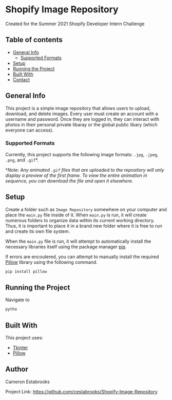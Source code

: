 # Shopify Image Repository
Created for the Summer 2021 Shopify Developer Intern Challenge

## Table of contents
* [General Info](#general-info)
	* [Supported Formats](#supported-formats)
* [Setup](#setup)
* [Running the Project](#running-the-project)
* [Built With](#built-with)
* [Contact](#contact)

## General Info
This project is a simple image repository that allows users to upload, download, and delete images. Every user must create an account with a username and password. Once they are logged in, they can interact with photos in their personal private libaray or the global public libary (which everyone can access).
### Supported Formats
Currently, this project supports the following image formats: `.jpg`, `.jpeg`, `.png`, and `.gif`*.

**Note: Any animated `.gif` files that are uploaded to the repository will only display a preview of the first frame. To view the entire animation in sequence, you can download the file and open it elsewhere.*
	
## Setup
Create a folder such as `Image Repository` somewhere on your computer and place the `main.py` file inside of it. When `main.py` is run, it will create numerous folders to organize data within its current working directory. Thus, it is important to place it in a brand new folder where it is free to run and create its own file system.


When the `main.py` file is run, it will attempt to automatically install the necessary libraries itself using the package manager [pip](https://pip.pypa.io/en/stable/).

If errors are encoutered, you can attempt to manually install the required [Pillow](https://python-pillow.org/) library using the following command.
```bash
pip install pillow
```

## Running the Project
Navigate to

```bash
pytho
```

## Built With
This project uses:
* [Tkinter](https://docs.python.org/3/library/tkinter.html)
* [Pillow](https://python-pillow.org/)


## Author
Cameron Estabrooks

Project Link: https://github.com/cestabrooks/Shopify-Image-Repository
